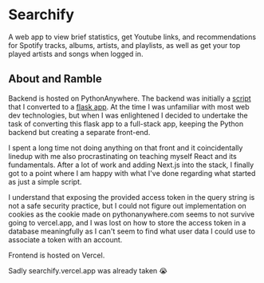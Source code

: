 # Searchify

A web app to view brief statistics, get Youtube links, and recommendations for Spotify tracks, albums, artists, and playlists, as well as get your top played artists and songs when logged in.

## About and Ramble

Backend is hosted on PythonAnywhere. The backend was initially a [script](https://github.com/wesngu28/SpotifyPlaylistInfo) that I converted to a [flask app](https://github.com/wesngu28/searchify-flask). At the time I was unfamiliar with most web dev technologies, but when I was enlightened I decided to undertake the task of converting this flask app to a full-stack app, keeping the Python backend but creating a separate front-end.

I spent a long time not doing anything on that front and it coincidentally linedup with me also procrastinating on teaching myself React and its fundamentals. After a lot of work and adding Next.js into the stack, I finally got to a point where I am happy with what I've done regarding what started as just a simple script.

I understand that exposing the provided access token in the query string is not a safe security practice, but I could not figure out implementation on cookies as the cookie made on pythonanywhere.com seems to not survive going to vercel.app, and I was lost on how to store the access token in a database meaningfully as I can't seem to find what user data I could use to associate a token with an account.

Frontend is hosted on Vercel.

Sadly searchify.vercel.app was already taken 😭